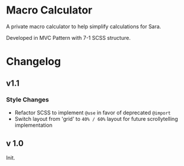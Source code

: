 # Macro Calculator

A private macro calculator to help simplify calculations for Sara.

Developed in MVC Pattern with 7-1 SCSS structure.

# Changelog

## v1.1

### Style Changes

- Refactor SCSS to implement `@use` in favor of deprecated `@import`
- Switch layout from 'grid' to `40% / 60%` layout for future scrollytelling implementation

## v 1.0

Init.
